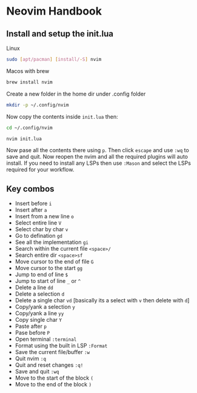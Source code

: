 # Neovim Handbook

## Install and setup the init.lua

Linux  
```bash
sudo [apt/pacman] [install/-S] nvim
```
Macos with brew  
```bash
brew install nvim
```

Create a new folder in the home dir under .config folder
```bash
mkdir -p ~/.config/nvim
```

Now copy the contents inside `init.lua` then:
```bash
cd ~/.config/nvim

nvim init.lua
```
Now pase all the contents there using `p`. Then click `escape` and use `:wq` to save and quit. Now reopen the nvim and all the required plugins will auto install. If you need to install any LSPs then use `:Mason` and select the LSPs required for your workflow.

## Key combos

- Insert before `i`
- Insert after `a`
- Insert from a new line `o`
- Select entire line `V`
- Select char by char `v`
- Go to defination `gd`
- See all the implementation `gi`
- Search within the current file `<space>/`
- Search entire dir `<space>sf`
- Move cursor to the end of file `G`
- Move cursor to the start `gg`
- Jump to end of line `$`
- Jump to start of line `_` or `^`
- Delete a line `dd`
- Delete a selection `d`
- Delete a single char `vd` [basically its a select with `v` then delete with `d`]
- Copy/yank a selection `y`
- Copy/yank a line `yy`
- Copy single char `Y`
- Paste after `p`
- Pase before `P`
- Open terminal `:terminal`
- Format using the built in LSP `:Format`
- Save the current file/buffer `:w`
- Quit nvim `:q`
- Quit and reset changes `:q!`
- Save and quit `:wq`
- Move to the start of the block `(`
- Move to the end of the block `)`
